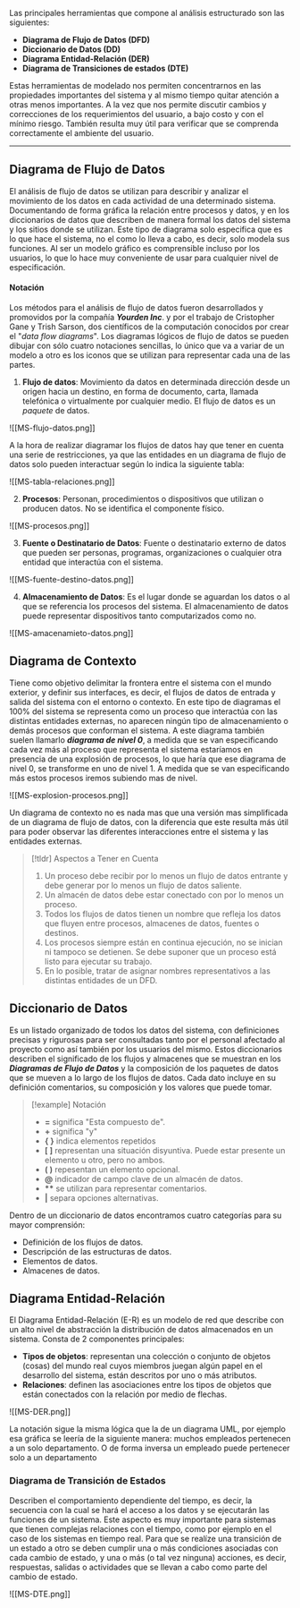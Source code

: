 Las principales herramientas que compone al análisis estructurado son las siguientes:

- **Diagrama de Flujo de Datos (DFD)**
- **Diccionario de Datos (DD)**
- **Diagrama Entidad-Relación (DER)**
- **Diagrama de Transiciones de estados (DTE)**

Estas herramientas de modelado nos permiten concentrarnos en las propiedades importantes del sistema y al mismo tiempo quitar atención a otras menos importantes.  A la vez que nos permite discutir cambios y correcciones de los requerimientos del usuario, a bajo costo y con el mínimo riesgo. También resulta muy útil para verificar que se comprenda correctamente el ambiente del usuario.

---

## Diagrama de Flujo de Datos

El análisis de flujo de datos se utilizan para describir y analizar el movimiento de los datos en cada actividad de una determinado sistema. Documentando de forma gráfica la relación entre procesos y datos, y en los diccionarios de datos que describen de manera formal los datos del sistema y los sitios donde se utilizan.
Este tipo de diagrama solo especifica que es lo que hace el sistema, no el como lo lleva a cabo, es decir, solo modela sus funciones. Al ser un modelo gráfico es comprensible incluso por los usuarios, lo que lo hace muy conveniente de usar para cualquier nivel de especificación.

#### Notación

Los métodos para el análisis de flujo de datos fueron desarrollados y promovidos por la compañía ***Yourden Inc***. y por el trabajo de Cristopher Gane y Trish Sarson, dos científicos de la computación conocidos por crear el "*data flow diagrams*".
Los diagramas lógicos de flujo de datos se pueden dibujar con sólo cuatro notaciones sencillas, lo único que va a variar de un modelo a otro es los iconos que se utilizan para representar cada una de las partes.

1. **Flujo de datos**: Movimiento da datos en determinada dirección desde un origen hacia un destino, en forma de documento, carta, llamada telefónica o virtualmente por cualquier medio. El flujo de datos es un *paquete* de datos.

![[MS-flujo-datos.png]]

A la hora de realizar diagramar los flujos de datos hay que tener en cuenta una serie de restricciones, ya que las entidades en un diagrama de flujo de datos solo pueden interactuar según lo indica la siguiente tabla:

![[MS-tabla-relaciones.png]]

2. **Procesos**: Personan, procedimientos o dispositivos que utilizan o producen datos. No se identifica el componente físico.

![[MS-procesos.png]]

3. **Fuente o Destinatario de Datos**: Fuente o destinatario externo de datos que pueden ser personas, programas, organizaciones o cualquier otra entidad que interactúa con el sistema.

![[MS-fuente-destino-datos.png]] 

4. **Almacenamiento de Datos**: Es el lugar donde se aguardan los datos o al que se referencia los procesos del sistema. El almacenamiento de datos puede representar dispositivos tanto computarizados como no.

![[MS-amacenamieto-datos.png]]

## Diagrama de Contexto

Tiene como objetivo delimitar la frontera entre el sistema con el mundo exterior, y definir sus interfaces, es decir, el flujos de datos de entrada y salida del sistema con el entorno o contexto.
En este tipo de diagramas el 100% del sistema se representa como un proceso que interactúa con las distintas entidades externas, no aparecen ningún tipo de almacenamiento o demás procesos que conforman el sistema.
A este diagrama también suelen llamarlo ***diagrama de nivel 0***, a medida que se van especificando cada vez más al proceso que representa el sistema estaríamos en presencia de una explosión de procesos, lo que haría que ese diagrama de nivel 0, se transforme en uno de nivel 1. A medida que se van especificando más estos procesos iremos subiendo mas de nivel.

![[MS-explosion-procesos.png]]

Un diagrama de contexto no es nada mas que una versión mas simplificada de un diagrama de flujo de datos, con la diferencia que este resulta más útil para poder observar las diferentes interacciones entre el sistema y las entidades externas.

>[!tldr] Aspectos a Tener en Cuenta
>1. Un proceso debe recibir por lo menos un flujo de datos entrante y debe generar por lo menos un flujo de datos saliente.
>2. Un almacén de datos debe estar conectado con por lo menos un proceso.
>3. Todos los flujos de datos tienen un nombre que refleja los datos que fluyen entre procesos, almacenes de datos, fuentes o destinos.
>4. Los procesos siempre están en continua ejecución, no se inician ni tampoco se detienen. Se debe suponer que un proceso está listo para ejecutar su trabajo.
>5. En lo posible, tratar de asignar nombres representativos a las distintas entidades de un DFD.

## Diccionario de Datos

Es un listado organizado de todos los datos del sistema, con definiciones precisas y rigurosas para ser consultadas tanto por el personal afectado al proyecto como así también por los usuarios del mismo.
Estos diccionarios describen el significado de los flujos y almacenes que se muestran en los ***Diagramas de Flujo de Datos*** y la composición de los paquetes de datos que se mueven a lo largo de los flujos de datos. Cada dato incluye en su definición comentarios, su composición y los valores que puede tomar.

>[!example] Notación
>- **=** significa "Esta compuesto de".
>- **+** significa "y"
>- **{ }** indica elementos repetidos
>- **\[ \]** representan una situación disyuntiva. Puede estar presente un elemento u otro, pero no ambos.
>- **( )** repesentan un elemento opcional.
>- **@** indicador de campo clave de un almacén de datos.
>- **\*\*** se utilizan para representar comentarios.
>- **|** separa opciones alternativas.

Dentro de un diccionario de datos encontramos cuatro categorías para su mayor comprensión:

- Definición de los flujos de datos.
- Descripción de las estructuras de datos.
- Elementos de datos.
- Almacenes de datos.

## Diagrama Entidad-Relación

El Diagrama Entidad-Relación (E-R) es un modelo de red que describe con un alto nivel de abstracción la distribución de datos almacenados en un sistema. Consta de 2 componentes principales:

- **Tipos de objetos**: representan una colección o conjunto de objetos (cosas) del mundo real cuyos miembros juegan algún papel en el desarrollo del sistema, están descritos por uno o más atributos.
- **Relaciones**: definen las asociaciones entre los tipos de objetos que están conectados con la relación por medio de flechas.

![[MS-DER.png]]

La notación sigue la misma lógica que la de un diagrama UML, por ejemplo esa gráfica se leería de la siguiente manera: muchos empleados pertenecen a un solo departamento. O de forma inversa un empleado puede pertenecer solo a un departamento

### Diagrama de Transición de Estados

Describen el comportamiento dependiente del tiempo, es decir, la secuencia con la cual se hará el acceso a los datos y se ejecutarán las funciones de un sistema.
Este aspecto es muy importante para sistemas que tienen complejas relaciones con el tiempo, como por ejemplo en el caso de los sistemas en tiempo real. Para que se realíze una transición de un estado a otro se deben cumplir una o más condiciones asociadas con cada cambio de estado, y una o más (o tal vez ninguna) acciones, es decir, respuestas, salidas o actividades que se llevan a cabo como parte del cambio de estado.

![[MS-DTE.png]]
